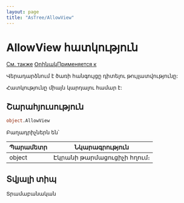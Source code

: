 ```yaml
---
layout: page
title: "AsTree/AllowView"
---
```



# AllowView հատկություն

[См. также](../Astree.html) [Օրինակ](../../Examples/E_AsTree.html)[Применяется к](../Astree.md)

Վերադարձնում է ծառի հանգույցը դիտելու թույլատվությունը:

Հատկությունը միայն կարդալու համար է:

## Շարահյուսություն

``` vb
object.AllowView
```

Բաղադրիչներն են՝

| Պարամետր | Նկարագրություն |
|--|--|
| object | Էկրանի թարմացուցիչի հղում։|


## Տվյալի տիպ

Տրամաբանական